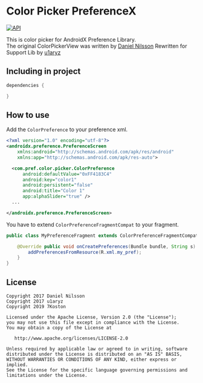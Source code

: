 # Color Picker PreferenceX
[ ![API](https://img.shields.io/badge/API-9%2B-blue.svg?style=flat) ](https://android-arsenal.com/api?level=14)

This is color picker for AndroidX Preference Library.</br>
The original ColorPickerView was written by [Daniel Nilsson](https://github.com/danielnilsson9/color-picker-view)
Rewritten for Support Lib by [u1aryz](https://github.com/u1aryz/ColorPickerPreferenceCompat)


## Including in project

```gradle
dependencies {

}
```

## How to use
Add the `ColorPreference` to your preference xml.

```xml
<?xml version="1.0" encoding="utf-8"?>
<androidx.preference.PreferenceScreen
    xmlns:android="http://schemas.android.com/apk/res/android"
    xmlns:app="http://schemas.android.com/apk/res-auto">

  <com.pref.color.picker.ColorPreference
      android:defaultValue="0xFF4183C4"
      android:key="color1"
      android:persistent="false"
      android:title="Color 1"
      app:alphaSlider="true" />
  ...

</androidx.preference.PreferenceScreen>
```

You have to extend `ColorPreferenceFragmentCompat` to your fragment.

```java
public class MyPreferenceFragment extends ColorPreferenceFragmentCompat {

    @Override public void onCreatePreferences(Bundle bundle, String s) {
        addPreferencesFromResource(R.xml.my_pref);
    }
}
```

## License

```
Copyright 2017 Daniel Nilsson
Copyright 2017 u1aryz
Copyright 2019 7Koston

Licensed under the Apache License, Version 2.0 (the "License");
you may not use this file except in compliance with the License.
You may obtain a copy of the License at

   http://www.apache.org/licenses/LICENSE-2.0

Unless required by applicable law or agreed to in writing, software
distributed under the License is distributed on an "AS IS" BASIS,
WITHOUT WARRANTIES OR CONDITIONS OF ANY KIND, either express or implied.
See the License for the specific language governing permissions and
limitations under the License.
```